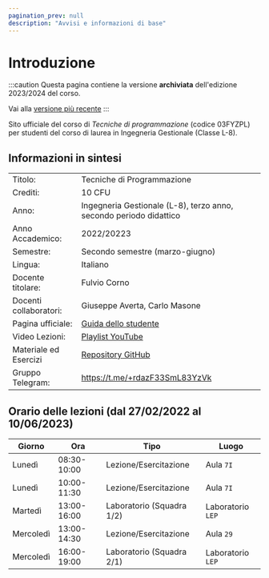 ```yaml
---
pagination_prev: null
description: "Avvisi e informazioni di base"
---
```


# Introduzione

:::caution
Questa pagina contiene la versione __archiviata__ dell'edizione 2023/2024 del corso.

Vai alla [versione più recente](/teaching/03fyz-tdp)
::: 


Sito ufficiale del corso di *Tecniche di programmazione* (codice 03FYZPL) per studenti del corso di laurea in Ingegneria Gestionale (Classe L-8).

## Informazioni in sintesi

|                        |                                                                                                                                          |
|:-----------------------|------------------------------------------------------------------------------------------------------------------------------------------|
| Titolo:                | 	Tecniche di Programmazione                                           |
| Crediti:               | 	10 CFU                                                                                                                                   |
| Anno:                  | 	Ingegneria Gestionale (L-8), terzo anno, secondo periodo didattico    |
| Anno Accademico:       | 	2022/20223                                                                                                                              |
| Semestre:              | 	Secondo semestre (marzo-giugno)                                                                                                      |
| Lingua:                | 	Italiano                                                                                                                                |
| Docente titolare:      | 	Fulvio Corno                                                                                                                            |
| Docenti collaboratori: | 	Giuseppe Averta, Carlo Masone   |
| Pagina ufficiale: 	 | [Guida dello studente](https://didattica.polito.it/pls/portal30/gap.pkg_guide.viewGap?p_cod_ins=03FYZPL&p_a_acc=2023&p_header=S&p_lang=&multi=N) |
| Video Lezioni: 	     | [Playlist YouTube](https://youtube.com/playlist?list=PLqRTLlwsxDL9ClNsiXVXH3vpgcpBSWK7U) |
| Materiale ed Esercizi  | [Repository GitHub](https://github.com/TdP-2023)
| Gruppo Telegram: 	     | https://t.me/+rdazF33SmL83YzVk                                                                                                           |

## Orario delle lezioni (dal 27/02/2022 al 10/06/2023)

| Giorno   |Ora |Tipo |Luogo |
|----------|----|-----|------|
| Lunedì   | 08:30-10:00 | Lezione/Esercitazione | Aula `7I` | 
| Lunedì | 10:00-11:30 | Lezione/Esercitazione | Aula `7I` | 
| Martedì |13:00-16:00 |Laboratorio (Squadra 1/2) | Laboratorio `LEP` |
| Mercoledì |13:00-14:30 | Lezione/Esercitazione |Aula `29` | 
| Mercoledì |16:00-19:00 |Laboratorio (Squadra 2/1) | Laboratorio `LEP` |
